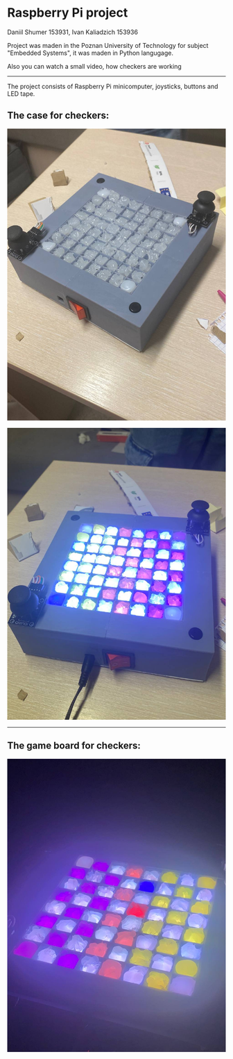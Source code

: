 
# Raspberry Pi project
Daniil Shumer 153931, Ivan Kaliadzich 153936

Project was maden in the Poznan University of Technology for subject "Embedded Systems", it was maden in Python langugage.

Also you can watch a small video, how checkers are working

--------------------------

The project consists of Raspberry Pi minicomputer, joysticks, buttons and LED tape.

## The case for checkers:
![Case_board_off](https://github.com/DaniilShumer/Raspberry-Pi-project/blob/main/Case_board_off.jpg?raw=true)

![Case_board_on](https://github.com/DaniilShumer/Raspberry-Pi-project/blob/main/Case_board_on.jpg?raw=true)

-----------------------------
## The game board for checkers:

![Game Board](https://github.com/DaniilShumer/Raspberry-Pi-project/blob/main/Game%20Board.jpg?raw=true)
